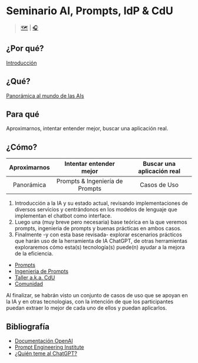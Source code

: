 # Seminario AI, Prompts, IdP & CdU

> [🗺️](https://docs.google.com/spreadsheets/d/1CMCHoDKnVWJjKiB7Cp6_UR6JxROY0A3XASgdRtyVELc/edit?usp=sharing) | [🎧](https://open.spotify.com/album/2LE9BDji49rYh3p3a3o1KH?si=lGg2uyk4Rl-GRn57bVX9Mg)

## ¿Por qué?

[Introducción](documentos/intro.md)

## ¿Qué?

[Panorámica al mundo de las AIs](documentos/panorámica.md)

## Para qué

Aproximarnos, intentar entender mejor, buscar una aplicación real.
<!-- TODO: #1 Extender el para qué de las sesiones @mmasias -->

## ¿Cómo?
|Aproximarnos|Intentar entender mejor|Buscar una aplicación real|
|:-:|:-:|:-:|
|Panorámica|Prompts & Ingeniería de Prompts|Casos de Uso|

1. Introducción a la IA y su estado actual, revisando implementaciones de diversos servicios y centrándonos en los modelos de lenguaje que implementan el chatbot como interface.
1. Luego una (muy breve pero necesaria) base teórica en la que veremos prompts, ingenieria de prompts y buenas prácticas en ambos casos.
1. Finalmente -y con esta base revisada- explorar escenarios prácticos que harán uso de la herramienta de IA ChatGPT, de otras herramientas exploraremos cómo esta(s) tecnología(s) puede(n) ayudar a la mejora de la eficiencia. 

- [Prompts](prompts/README.md) 
- [Ingenieria de Prompts](ingenieriaDePrompts/README.md) 
- [Taller a.k.a. CdU](casosDeUso/README.md)
- [Comunidad](comunidad.md)

Al finalizar, se habrán visto un conjunto de casos de uso que se apoyan en la IA y en otras tecnologias, con la intención de que los participantes puedan extraer lo mejor de cada uno de ellos y puedan aplicarlos.

## Bibliografía

- [Documentación OpenAI](https://platform.openai.com/docs/introduction/overview)
- [Prompt Engineering Institute](https://www.promptengineering.org/learn/)
- [¿Quién teme al ChatGPT?](https://globernance.org/quien-teme-al-chatgpt/)
